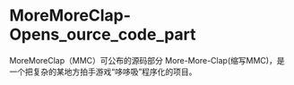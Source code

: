 # MoreMoreClap-Opens_ource_code_part
MoreMoreClap（MMC）可公布的源码部分
More-More-Clap(缩写MMC)，是一个把复杂的某地方拍手游戏“哆哆吸”程序化的项目。
